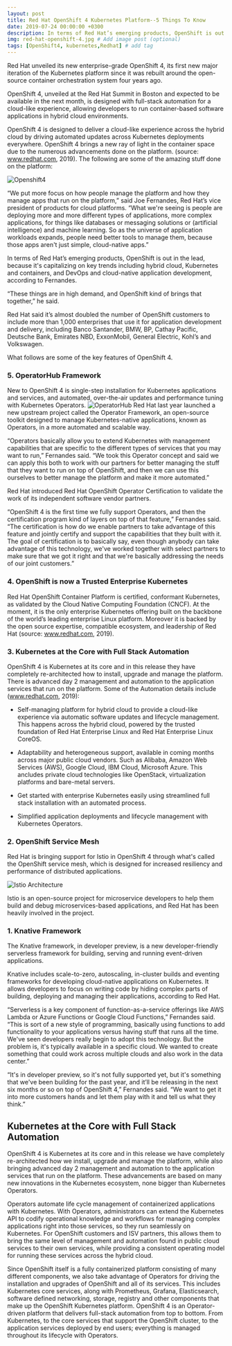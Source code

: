 ```yaml
---
layout: post
title: Red Hat OpenShift 4 Kubernetes Platform--5 Things To Know
date: 2019-07-24 00:00:00 +0300
description: In terms of Red Hat’s emerging products, OpenShift is out in the lead, because it's capitalizing on key trends including hybrid cloud, Kubernetes and containers, and DevOps and cloud-native application development, according to Joe Fernandes, Red Hat’s vice president of products for cloud platforms.
img: red-hat-openshift-4.jpg # Add image post (optional)
tags: [OpenShift4, kubernetes,Redhat] # add tag
---
```


Red Hat unveiled its new enterprise-grade OpenShift 4, its first new major iteration of the Kubernetes platform since it was rebuilt around the open-source container orchestration system four years ago.

OpenShift 4, unveiled at the Red Hat Summit in Boston and expected to be available in the next month, is designed with full-stack automation for a cloud-like experience, allowing developers to run container-based software applications in hybrid cloud environments.

OpenShift 4 is designed to deliver a cloud-like experience across the hybrid cloud by driving automated updates across Kubernetes deployments everywhere. OpenShift 4 brings a new ray of light in the container space due to the numerous advancements done on the platform. (source: www.redhat.com, 2019). The following are some of the amazing stuff done on the platform:

![Openshift4](https://computingforgeeks.com/wp-content/uploads/2019/05/redhat-openshift-4-new-features.png)

“We put more focus on how people manage the platform and how they manage apps that run on the platform,” said Joe Fernandes, Red Hat’s vice president of products for cloud platforms. “What we're seeing is people are deploying more and more different types of applications, more complex applications, for things like databases or messaging solutions or (artificial intelligence) and machine learning. So as the universe of application workloads expands, people need better tools to manage them, because those apps aren't just simple, cloud-native apps.”

In terms of Red Hat’s emerging products, OpenShift is out in the lead, because it's capitalizing on key trends including hybrid cloud, Kubernetes and containers, and DevOps and cloud-native application development, according to Fernandes.

“These things are in high demand, and OpenShift kind of brings that together,” he said.

Red Hat said it’s almost doubled the number of OpenShift customers to include more than 1,000 enterprises that use it for application development and delivery, including Banco Santander, BMW, BP, Cathay Pacific, Deutsche Bank, Emirates NBD, ExxonMobil, General Electric, Kohl’s and Volkswagen.

What follows are some of the key features of OpenShift 4.

### 5. OperatorHub Framework

New to OpenShift 4 is single-step installation for Kubernetes applications and services, and automated, over-the-air updates and performance tuning with Kubernetes Operators.
![OperatorHub](https://www.redhat.com/cms/managed-files/styles/wysiwyg_full_width/s3/880_440_v11-categories@2x_0.png?itok=1BEJ3StF)
Red Hat last year launched a new upstream project called the Operator Framework, an open-source toolkit designed to manage Kubernetes-native applications, known as Operators, in a more automated and scalable way.

“Operators basically allow you to extend Kubernetes with management capabilities that are specific to the different types of services that you may want to run,” Fernandes said. “We took this Operator concept and said we can apply this both to work with our partners for better managing the stuff that they want to run on top of OpenShift, and then we can use this ourselves to better manage the platform and make it more automated.”

Red Hat introduced Red Hat OpenShift Operator Certification to validate the work of its independent software vendor partners.

“OpenShift 4 is the first time we fully support Operators, and then the certification program kind of layers on top of that feature,” Fernandes said. “The certification is how do we enable partners to take advantage of this feature and jointly certify and support the capabilities that they built with it. The goal of certification is to basically say, even though anybody can take advantage of this technology, we've worked together with select partners to make sure that we got it right and that we're basically addressing the needs of our joint customers.”

### 4. OpenShift is now a Trusted Enterprise Kubernetes


Red Hat OpenShift Container Platform is certified, conformant Kubernetes, as validated by the Cloud Native Computing Foundation (CNCF). At the moment, it is the only enterprise Kubernetes offering built on the backbone of the world’s leading enterprise Linux platform. Moreover it is backed by the open source expertise, compatible ecosystem, and leadership of Red Hat (source: www.redhat.com, 2019).


### 3. Kubernetes at the Core with Full Stack Automation

OpenShift 4 is Kubernetes at its core and in this release they have completely re-architected how to install, upgrade and manage the platform. There is advanced day 2 management and automation to the application services that run on the platform. Some of the Automation details include (www.redhat.com, 2019):

- Self-managing platform for hybrid cloud to provide a cloud-like experience via automatic software updates and lifecycle management. This happens across the hybrid cloud, powered by the trusted foundation of Red Hat Enterprise Linux and Red Hat Enterprise Linux CoreOS.

- Adaptability and heterogeneous support, available in coming months across major public cloud vendors. Such as Alibaba, Amazon Web Services (AWS), Google Cloud, IBM Cloud, Microsoft Azure. This ancludes private cloud technologies like OpenStack, virtualization platforms and bare-metal servers.

- Get started with enterprise Kubernetes easily using streamlined full stack installation with an automated process.

- Simplified application deployments and lifecycle management with Kubernetes Operators.


### 2. OpenShift Service Mesh

Red Hat is bringing support for Istio in OpenShift 4 through what's called the OpenShift service mesh, which is designed for increased resiliency and performance of distributed applications.

![Istio Architecture](https://istio.io/docs/concepts/what-is-istio/arch.svg)

Istio is an open-source project for microservice developers to help them build and debug microservices-based applications, and Red Hat has been heavily involved in the project.

### 1. Knative Framework

The Knative framework, in developer preview, is a new developer-friendly serverless framework for building, serving and running event-driven applications.

Knative includes scale-to-zero, autoscaling, in-cluster builds and eventing frameworks for developing cloud-native applications on Kubernetes. It allows developers to focus on writing code by hiding complex parts of building, deploying and managing their applications, according to Red Hat.

“Serverless is a key component of function-as-a-service offerings like AWS Lambda or Azure Functions or Google Cloud Functions,” Fernandes said. “This is sort of a new style of programming, basically using functions to add functionality to your applications versus having stuff that runs all the time. We've seen developers really begin to adopt this technology. But the problem is, it's typically available in a specific cloud. We wanted to create something that could work across multiple clouds and also work in the data center.”

“It's in developer preview, so it's not fully supported yet, but it's something that we've been building for the past year, and it’ll be releasing in the next six months or so on top of OpenShift 4,” Fernandes said. “We want to get it into more customers hands and let them play with it and tell us what they think.”


## Kubernetes at the Core with Full Stack Automation

OpenShift 4 is Kubernetes at its core and in this release we have completely re-architected how we install, upgrade and manage the platform, while also bringing advanced day 2 management and automation to the application services that run on the platform. These advancements are based on many new innovations in the Kubernetes ecosystem, none bigger than Kubernetes Operators.

Operators automate life cycle management of containerized applications with Kubernetes. With Operators, administrators can extend the Kubernetes API to codify operational knowledge and workflows for managing complex applications right into those services, so they run seamlessly on Kubernetes. For OpenShift customers and ISV partners, this allows them to bring the same level of management and automation found in public cloud services to their own services, while providing a consistent operating model for running these services across the hybrid cloud.

Since OpenShift itself is a fully containerized platform consisting of many different components, we also take advantage of Operators for driving the installation and upgrades of OpenShift and all of its services. This includes Kubernetes core services, along with Prometheus, Grafana, Elasticsearch, software defined networking, storage, registry and other components that make up the OpenShift Kubernetes platform. OpenShift 4 is an Operator-driven platform that delivers full-stack automation from top to bottom. From Kubernetes, to the core services that support the OpenShift cluster, to the application services deployed by end users; everything is managed throughout its lifecycle with Operators.